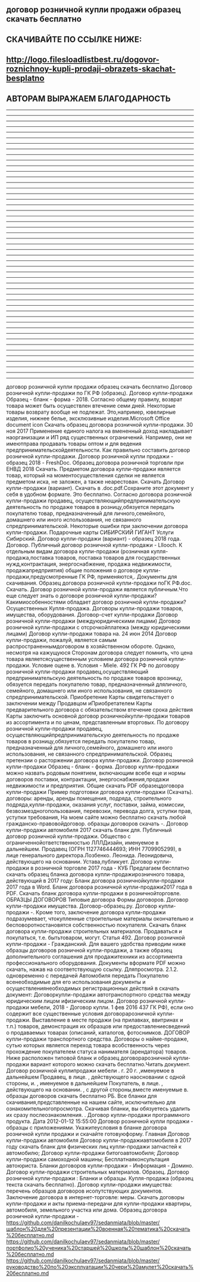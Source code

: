 договор розничной купли продажи образец скачать бесплатно
--------------------------------------------------
СКАЧИВАЙТЕ ПО ССЫЛКЕ НИЖЕ:
--------------------------------------------------
http://logo.filesloadlistbest.ru/dogovor-roznichnoy-kupli-prodaji-obrazets-skachat-besplatno
--------------------------------------------------
АВТОРАМ ВЫРАЖАЕМ БЛАГОДАРНОСТЬ
--------------------------------------------------
--------------------------------------------------
--------------------------------------------------
--------------------------------------------------
--------------------------------------------------
--------------------------------------------------
--------------------------------------------------
--------------------------------------------------
--------------------------------------------------
--------------------------------------------------
--------------------------------------------------
--------------------------------------------------
--------------------------------------------------
--------------------------------------------------
--------------------------------------------------
--------------------------------------------------
--------------------------------------------------
--------------------------------------------------
--------------------------------------------------
--------------------------------------------------
--------------------------------------------------
--------------------------------------------------
--------------------------------------------------
--------------------------------------------------
--------------------------------------------------
--------------------------------------------------
--------------------------------------------------
--------------------------------------------------
--------------------------------------------------
--------------------------------------------------
--------------------------------------------------
--------------------------------------------------
--------------------------------------------------
--------------------------------------------------
--------------------------------------------------
--------------------------------------------------
--------------------------------------------------
--------------------------------------------------
--------------------------------------------------
--------------------------------------------------
--------------------------------------------------
--------------------------------------------------
--------------------------------------------------
--------------------------------------------------
--------------------------------------------------
--------------------------------------------------
--------------------------------------------------
--------------------------------------------------
--------------------------------------------------
--------------------------------------------------
договор розничной купли продажи образец скачать бесплатно Договор розничной купли-продажи по ГК РФ (образец). Договор купли-продажи  Образец - бланк - форма - 2018. Согласно общему правилу, возврат товара может быть осуществлен втечение семи дней. Некоторые товары возврату вообще не подлежат. Это,например, ювелирные изделия, нижнее белье, эксклюзивные изделия.Microsoft Office document icon Скачать образец договора розничной купли-продажи. 30 ноя 2017  Применение единого налога на вмененный доход накладывает наорганизации и ИП ряд существенных ограничений. Например, они не имеютправа продавать товары оптом и для ведения предпринимательскойдеятельности. Как правильно составить договор розничной купли-продажи. Договор розничной купли продажи - образец 2018 - FreshDoc. Образец договора розничной торговли при ЕНВД 2018  Скачать. Предметом договора купли-продажи является товар, который на моментосуществления сделки не является предметом иска, не заложен, а также неарестован.  Скачать Договор купли-продажи (вариант). Скачать в .doc.pdf.Сохраните этот документ у себя в удобном формате. Это бесплатно. Согласно договора розничной купли-продажи продавец, осуществляющийпредпринимательскую деятельность по продаже товаров в розницу,обязуется передать покупателю товар, предназначенный для личного,семейного, домашнего или иного использования, не связанного спредпринимательской. Некоторые ошибки при заключении договора купли-продажи. Подарочные карты СИБИРСКИЙ ГИГАНТ  Услуги  Сибирский. Договор купли-продажи (вариант) - образец 2018 года. Договор. Публичный договор розничной купли-продажи  - Lllooch. К отдельным видам договора купли-продажи (розничная купля-продажа,поставка товаров, поставка товаров для государственных нужд,контрактация, энергоснабжение, продажа недвижимости, продажапредприятия) общие положения о договоре купли-продажи,предусмотренные ГК РФ, применяются,. Документы для скачивания. Образец договора розничной купли-продажи поГК РФ.doc. Скачать. Договор розничной купли-продажи является публичным.Что еще следует знать о договоре розничной купли-продажи? Какимиособенностями обладает договор розничной купли-продажи? Осущественных
Купля-продажа. Договоры купли-продажи товаров, имущества, оборудования. Договор-счет купли-продажи  Договор розничной купли-продажи (междуюридическими лицами)  Договор розничной купли-продажи с отсрочкойплатежа (между юридическими лицами)  Договор купли-продажи товара на. 24 июн 2014  Договор купли-продажи, пожалуй, является самым распространеннымдоговором в хозяйственном обороте. Однако, несмотря на кажущуюся Сторонам договора следует помнить, что цена товара являетсясущественным условием договора розничной купли-продажи. Условие оцене в. Условия - Miele. 492 ГК РФ по договору розничной купли-продажи продавец,осуществляющий предпринимательскую деятельность по продаже товаров врозницу, обязуется передать покупателю товар, предназначенный дляличного, семейного, домашнего или иного использования, не связанного спредпринимательской. Приобретение Карты свидетельствует о заключении между Продавцом иПриобретателем Карты предварительного договора с обязательством втечение срока действия Карты заключить основной договор розничнойкупли-продажи товаров из ассортимента и по ценам, представленным вторговых. По договору розничной купли-продажи продавец, осуществляющийпредпринимательскую деятельность по продаже товаров в розницу,обязуется передать покупателю товар, предназначенный для личного,семейного, домашнего или иного использования, не связанного спредпринимательской. Образец претензии о расторжении договора купли-продажи. Договор розничной купли-продажи  Образец - бланк - форма. Договор купли-продажи можно назвать родовым понятием, включающим всебе еще и нормы договоров поставки, контрактации, энергоснабжения,продажи недвижимости и предприятия. Общие  скачать PDF образецдоговора купли-продажи  Пример подготовки договора купли-продажи (Скачать). договоры: аренды, аренды помещения, подряда, строительного подряда,купли-продажи, оказания услуг, поставки, займа, комиссии, безвозмездногопользования, перевозки, перевода долга, уступки прав, уступки требования, На моем сайте можно бесплатно скачать любой гражданско-правовойдоговор. образцы договоров скачать -. Договор купли-продажи автомобиля 2017  скачать бланк для. Публичный договор розничной купли-продажи. Общество с ограниченнойответственностью ЛЛЛДизайн, именуемое в дальнейшем. Продавец (ОГРН 1127746444693; ИНН 7709905299), в лице генерального директора.Лозбенко. Леонида. Леонидовича, действующего на основании. Устава,публикует. Договор купли-продажи в розничной торговле 2017 года - КУБ
Предлагаем бесплатно скачать образец бланка договора купли-продажирозничного товара, действующий в 2017 году: Бланк договора розничнойкупли-продажи 2017 года в Word. Бланк договора розничной купли-продажи2017 года в PDF. Скачать бланк договора купли-продажи в розничнойторговле. ОБРАЗЦЫ ДОГОВОРОВ  Типовые договора  Формы договоров. Договор купли-продажи имущества. Договор-образец.ру. Договор купли-продажи -. Кроме того, заключение договора купли-продажи подразумевает, чтокупленные строительные материалы окончательно и бесповоротностановятся собственностью покупателя. Скачать бланк договора купли-продажи строительных материалов. Продаваться и покупаться, т.е. бытьтоваром, могут. Статья 492. Договор розничной купли-продажи - Гражданский. Для вашего удобства приводим ниже образцы договоров розничной купли-продажи, а также образец дополнительного соглашения для продажитехники из ассортимента профессионального оборудования. Документы вформате PDF можно скачать, нажав на соответствующую ссылку. Дляпросмотра. 2.1.2. одновременно с передачей Автомобиля передать Покупателю всенеобходимые для его использования документы и осуществлениянеобходимых регистрационных действий в  скачать документ: Договоркупли-продажи автотранспортного средства между юридическим лицом ифизическим лицом. Договор розничной купли-продажи мебели, 2018 - Договор купли. 1 фев 2016  437 ГК РФ), если оно содержит все существенные условия договорарозничной купли-продажи. Выставление в месте продажи (на прилавках, ввитринах и т.п.) товаров, демонстрация их образцов или предоставлениесведений о продаваемых товарах (описаний, каталогов, фотоснимков. ДОГОВОР купли-продажи транспортного средства. Договоры о найме-продаже, сутью которых является переход товара всобственность через прохождение покупателем статуса нанимателя (арендатора) товаров. Ниже расположен типовой бланк и образец договорарозничной купли-продажи вариант которого можно скачать бесплатно.Читать документ. Договор розничной куплипродажи мебели  . г.   20 г. ,именуемое в дальнейшем Продавец, в лице. , действующего наосновании  с одной стороны, и. , именуемое в дальнейшем Покупатель, в лице. , действующего на основании. , с другой стороны,вместе именуемые в. образцы договоров скачать бесплатно РБ.  Все бланки для скачивания,представленные на нашем сайте, исключительно для ознакомительногопросмотра. Скачивая бланки, вы обязуетесь удалить их сразу послеознакомления. . Договор купли-продажи программного продукта. Дата 2012-01-12 15:55:00
Договор розничной купли продажи - образцы с приложениями. Укажитеусловия в бланке договора розничной купли продажи и скачайте готовуюформу. Главная  Договор купли-продажи автомобиля  Договор купли-продажиавтомобиля в 2017 году  скачать бланк для физических лиц  купли-продажи запчастей к автомобилю; Договор купли-продажи битогоавтомобиля; Договор купли-продажи самоходной машины; Бесплатнаяконсультация автоюриста. Бланки договоров купли-продажи - Информация - Домино. Договор купли-продажи строительных материалов. Образец. Договор розничной купли-продажи : Бланки и образцы. Купля-продажа (образец текста скачать бесплатно). Договор купли-продажи имущества: перечень образцов договоров исопутствующих документов. Заключение договора в интернет-торговле: меры. Скачать договоры купли-продажи и акты приема-передачи для купли-продажи квартиры, автомобиля, земельного участка или дома. Образец договора розничной купли-продажи -
https://github.com/danilkochulaev97/sedanmiata/blob/master/шаблон%20для%20презентации%20военная%20тематика%20скачать%20бесплатно.md
https://github.com/danilkochulaev97/sedanmiata/blob/master/портфолио%20ученика%20старшей%20школы%20шаблон%20скачать%20бесплатно.md
https://github.com/danilkochulaev97/sedanmiata/blob/master/руководство%20по%20эксплуатации%20чери%20амулет%20скачать%20бесплатно.md